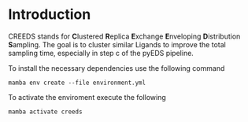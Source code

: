 # Introduction
CREEDS stands for **C**lustered **R**eplica **E**xchange **E**nveloping **D**istribution **S**ampling. The goal is to cluster similar Ligands to improve the total sampling time, especially in step c of the pyEDS pipeline. 

To install the necessary dependencies use the following command

```
mamba env create --file environment.yml
```

To activate the enviroment execute the following 

```
mamba activate creeds
```